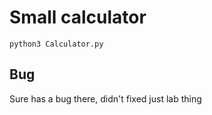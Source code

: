   # Small calculator
  
```
python3 Calculator.py
```

Bug
---
Sure has a bug there, didn't fixed just lab thing

